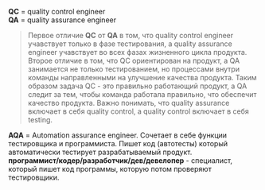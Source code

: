 **QC** = quality control engineer  
**QA** = quality assurance engineer  

> Первое отличие **QC** от **QA** в том, что quality control engineer учавствует только в фазе тестирования, а quality assurance engineer учавствует во всех фазах жизненного цикла продукта. Второе отличие в том, что QC ориентирован на продукт, а QA занимается не только тестированием, но процессами внутри команды направленными на улучшение качества продукта. Таким образом задача QC - это правильно работающий продукт, а QA следит за тем, чтобы команда работала правильно, что обеспечит качество продукта. Важно понимать, что  quality assurance включает в себя quality control, а quality control включает в себя testing.  

**AQA** = Automation assurance engineer. Сочетает в себе функции тестировщика и программиста. Пишет код (автотесты) который автоматически тестирует разрабатываемый продукт.  
**программист/кодер/разработчик/дев/девелопер** - специалист, который пишет код программы, которую потом проверяют тестировщики.



